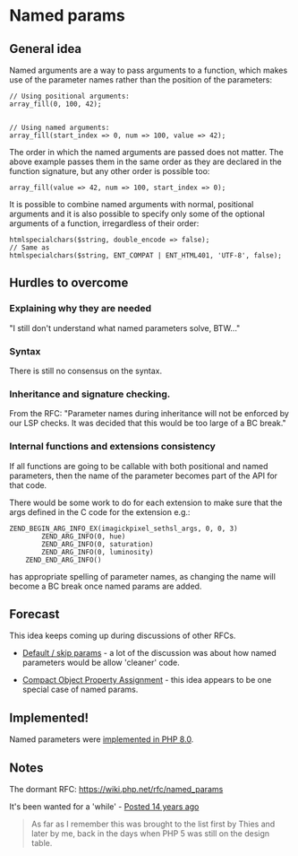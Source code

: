 # Named params

## General idea

Named arguments are a way to pass arguments to a function, which makes use of the parameter names rather than the position of the parameters:

```
// Using positional arguments:
array_fill(0, 100, 42);


// Using named arguments:
array_fill(start_index => 0, num => 100, value => 42);
```

The order in which the named arguments are passed does not matter. The above example passes them in the same order as they are declared in the function signature, but any other order is possible too:

```
array_fill(value => 42, num => 100, start_index => 0);
```

It is possible to combine named arguments with normal, positional arguments and it is also possible to specify only some of the optional arguments of a function, irregardless of their order:

```
htmlspecialchars($string, double_encode => false);
// Same as
htmlspecialchars($string, ENT_COMPAT | ENT_HTML401, 'UTF-8', false);
```

## Hurdles to overcome


### Explaining why they are needed


"I still don't understand what named parameters solve, BTW..."


### Syntax 

There is still no consensus on the syntax.


### Inheritance and signature checking.

From the RFC: "Parameter names during inheritance will not be enforced by our LSP checks. It was decided that this would be too large of a BC break."


### Internal functions and extensions consistency

If all functions are going to be callable with both positional and named parameters, then the name of the parameter becomes part of the API for that code.

There would be some work to do for each extension to make sure that the args defined in the C code for the extension e.g.:

```
ZEND_BEGIN_ARG_INFO_EX(imagickpixel_sethsl_args, 0, 0, 3)
		ZEND_ARG_INFO(0, hue)
		ZEND_ARG_INFO(0, saturation)
		ZEND_ARG_INFO(0, luminosity)
	ZEND_END_ARG_INFO()
```

has appropriate spelling of parameter names, as changing the name will become a BC break once named params are added.  


## Forecast

This idea keeps coming up during discussions of other RFCs.

* [Default / skip params](https://wiki.php.net/rfc/skipparams) - a lot of the discussion was about how named parameters would be allow 'cleaner' code. 

* [Compact Object Property Assignment](https://wiki.php.net/rfc/compact-object-property-assignment) - this idea appears to be one special case of named params. 

## Implemented!

Named parameters were [implemented in PHP 8.0](https://wiki.php.net/rfc/named_params).

## Notes

The dormant RFC: https://wiki.php.net/rfc/named_params

It's been wanted for a 'while' - [Posted 14 years ago](https://externals.io/message/16009#16019)

> As far as I remember this was brought to the list first by Thies and later by me, back in the days when PHP 5 was still on the design table.

